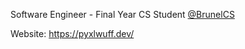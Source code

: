 Software Engineer - Final Year CS Student [@BrunelCS](https://github.com/brunelcs)


Website: https://pyxlwuff.dev/
